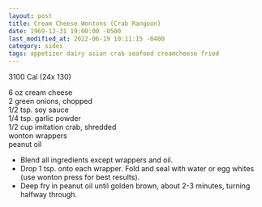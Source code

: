 ```yaml
---
layout: post
title: Cream Cheese Wontons (Crab Rangoon)
date: 1969-12-31 19:00:00 -0500
last_modified_at: 2022-06-19 10:11:15 -0400
category: sides
tags: appetizer dairy asian crab seafood creamcheese fried
---
```

3100 Cal (24x 130)

6 oz cream cheese  
2 green onions, chopped  
1/2 tsp. soy sauce  
1/4 tsp. garlic powder  
1/2 cup imitation crab, shredded  
wonton wrappers  
peanut oil  

* Blend all ingredients except wrappers and oil.
* Drop 1 tsp. onto each wrapper.  Fold and seal with water or egg whites (use wonton press for best results).
* Deep fry in peanut oil until golden brown, about 2-3 minutes, turning halfway through.

